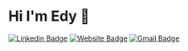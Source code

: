 # Hi I'm Edy 👋

[![Linkedin Badge](https://img.shields.io/badge/-EAG-blue?style=flat&logo=Linkedin&logoColor=white&link=https://www.linkedin.com/in/eduardo-armenta)](https://www.linkedin.com/in/eduardo-armenta/)
[![Website Badge](https://img.shields.io/badge/-ModeEdna-47CCCC?style=flat&logo=Google-Chrome&logoColor=white&link=https://modeedna.netlify.app)](https://modeedna.netlify.app)
[![Gmail Badge](https://img.shields.io/badge/-jessicalim813-c14438?style=flat&logo=Gmail&logoColor=white&link=mailto:jessicalim813@gmail.com)](mailto:jessicalim813@gmail.com)
